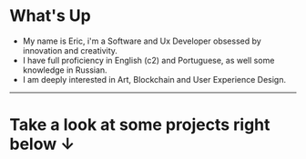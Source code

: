 # What's Up
- My name is Eric, i'm a Software and Ux Developer obsessed by innovation and creativity.
- I have full proficiency in English (c2) and Portuguese, as well some knowledge in Russian.
- I am deeply interested in Art, Blockchain and User Experience Design.
---
# Take a look at some projects right below ↓


